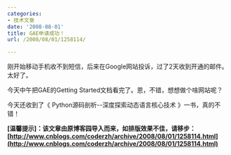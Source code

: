 ```yaml
---
categories:
- 技术文章
date: '2008-08-01'
title: GAE申请成功！
url: /2008/08/01/1258114/

---
```



刚开始移动手机收不到短信，后来在Google网站投诉，过了2天收到开通的邮件。太好了。

今天中午把GAE的Getting Started文档看完了。恩，不错，想想做个啥网站呢？

今天还收到了《 							 									 							Python源码剖析--深度探索动态语言核心技术 》一书，真的不错！

**[温馨提示]：该文章由原博客园导入而来，如排版效果不佳，请移步：[http://www.cnblogs.com/coderzh/archive/2008/08/01/1258114.html](http://www.cnblogs.com/coderzh/archive/2008/08/01/1258114.html)**